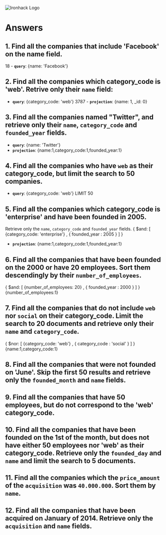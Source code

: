 ![Ironhack Logo](https://i.imgur.com/1QgrNNw.png)

# Answers

## 1. Find all the companies that include 'Facebook' on the **name** field.

 18 - **`query`**: {name: 'Facebook'}
 
 ## 2. Find all the companies which **category_code** is 'web'. Retrive only their `name` field:

 - **`query`**: {category_code: 'web'}
 3787 - **`projection`**: {name: 1, _id: 0}

## 3. Find all the companies named "Twitter", and retrieve only their `name`, `category_code` and `founded_year` fields.
- **`query`**:  {name: 'Twitter'}
- **`projection`**: {name:1,category_code:1,founded_year:1}

## 4. Find all the companies who have `web` as their **category_code**, but limit the search to 50 companies.
- **`query`**:  {category_code: 'web'}
LIMIT 50

## 5. Find all the companies which **category_code** is 'enterprise' and have been founded in 2005. 
Retrieve only the `name`, `category_code` and `founded_year` fields.
{ $and: [ {category_code: 'enterprise'} , { founded_year : 2005 } ] }
- **`projection`**: {name:1,category_code:1,founded_year:1}

## 6. Find all the companies that have been **founded** on the 2000 or have 20 **employees**. Sort them descendingly by their `number_of_employees`.
{ $and: [ {number_of_employees: 20} , { founded_year : 2000 } ] }
{number_of_employees:1}

## 7. Find all the companies that do not include `web` nor `social` on their **category_code**. Limit the search to 20 documents and retrieve only their `name` and `category_code`.
{ $nor: [ {category_code: 'web'} , { category_code : 'social' } ] }
{name:1,category_code:1}

## 8. Find all the companies that were not **founded** on 'June'. Skip the first 50 results and retrieve only the `founded_month` and `name` fields.

## 9. Find all the companies that have 50 employees, but do not correspond to the 'web' **category_code**. 

## 10. Find all the companies that have been founded on the 1st of the month, but does not have either 50 employees nor 'web' as their **category_code**. Retrieve only the `founded_day` and `name` and limit the search to 5 documents.

## 11. Find all the companies which the `price_amount` of the `acquisition` was **`40.000.000`**. Sort them by `name`.

## 12. Find all the companies that have been acquired on January of 2014. Retrieve only the `acquisition` and `name` fields.